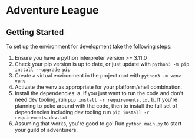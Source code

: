 # Adventure League

## Getting Started

To set up the environment for development take the following steps:

 1. Ensure you have a python interpreter version >= 3.11.0
 2. Check your pip version is up to date, or just update with `python3 -m pip install --upgrade pip`
 3. Create a virtual environment in the project root with `python3 -m venv venv`
 4. Activate the venv as appropriate for your platform/shell combination.
 5. Install the dependencies:
   a. If you just want to run the code and don't need dev tooling, run `pip install -r requirements.txt`
   b. If you're planning to poke around with the code, then to install the full set of dependencies including dev tooling run `pip install -r requirements.dev.txt`
 6. Assuming that works, you're good to go! Run `python main.py` to start your guild of adventurers.

